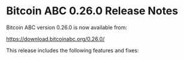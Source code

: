 # Bitcoin ABC 0.26.0 Release Notes

Bitcoin ABC version 0.26.0 is now available from:

  <https://download.bitcoinabc.org/0.26.0/>

This release includes the following features and fixes:
